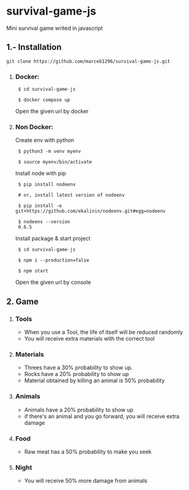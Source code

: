 # survival-game-js

Mini survival game writed in javascript

## 1.- Installation

    git clone https://github.com/marceb1296/survival-game-js.git

1. ### Docker:

        $ cd survival-game-js

        $ docker compose up

    Open the given url by docker

2. ### Non Docker:

    Create env with python

        $ python3 -m venv myenv
        
        $ source myenv/bin/activate

    Install node with pip

        $ pip install nodeenv
        
        # or, install latest version of nodeenv
        
        $ pip install -e git+https://github.com/ekalinin/nodeenv.git#egg=nodeenv

        $ nodeenv --version
        0.6.5
    
    Install package & start project
   
        $ cd survival-game-js

        $ npm i --production=false

        $ npm start

    Open the given url by console

## 2. Game

1. ### Tools
 
    - When you use a Tool, the life of itself will be reduced randomly
    - You will receive extra materials with the correct tool

2. ### Materials

   - Threes have a 30% probability to show up.
   - Rocks have a 20% probability to show up
   - Material obtained by killing an animal is 50% probability

3. ### Animals

    - Animals have a 20% probability to  show up
    - if there's an animal and you go forward, you will receive extra damage

4. ### Food

    - Raw meat has a 50% probability to make you seek

5. ### Night

    - You will receive 50% more damage from animals 
